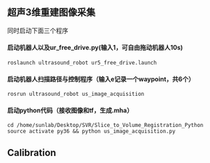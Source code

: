 ## 超声3维重建图像采集

同时启动下面三个程序
#### 启动机器人以及ur_free_drive.py(输入1，可自由拖动机器人10s)
```
roslaunch ultrasound_robot ur5_free_drive.launch
```

#### 启动机器人扫描路径与控制程序（输入e记录一个waypoint，共6个）
```
rosrun ultrasound_robot us_image_acquisition
```

#### 启动python代码（接收图像和tf，生成.mha）
```
cd /home/sunlab/Desktop/SVR/Slice_to_Volume_Registration_Python
source activate py36 && python us_image_acquisition.py
```


## Calibration